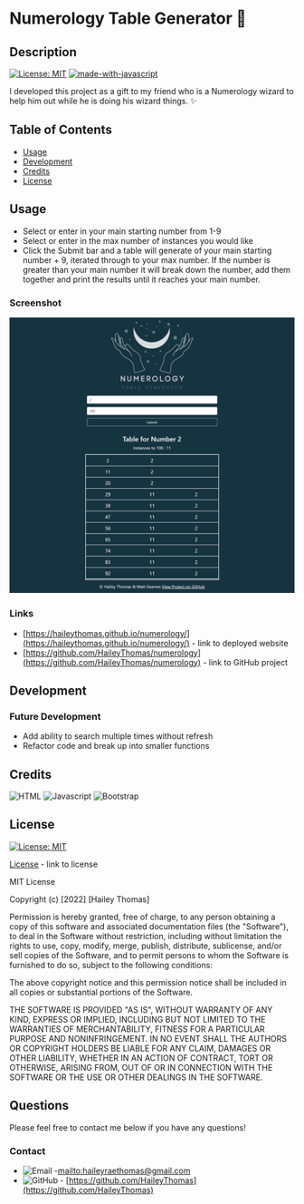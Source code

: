 # Numerology Table Generator 🔢

## Description

[![License: MIT](https://img.shields.io/badge/License-MIT-yellow.svg)](https://opensource.org/licenses/MIT) [![made-with-javascript](https://img.shields.io/badge/Made%20with-JavaScript-1f425f.svg)](https://www.javascript.com)

I developed this project as a gift to my friend who is a Numerology wizard to help him out while he is doing his wizard things. ✨

## Table of Contents

- [Usage](#usage)
- [Development](#development)
- [Credits](#credits)
- [License](#license)

## Usage

- Select or enter in your main starting number from 1-9
- Select or enter in the max number of instances you would like
- Click the Submit bar and a table will generate of your main starting number + 9, iterated through to your max number. If the number is greater than your main number it will break down the number, add them together and print the results until it reaches your main number.

### Screenshot

![Screenshot](./assets/screenshot.png)

### Links

- [https://haileythomas.github.io/numerology/](https://haileythomas.github.io/numerology/) - link to deployed website
- [https://github.com/HaileyThomas/numerology](https://github.com/HaileyThomas/numerology) - link to GitHub project

## Development

### Future Development

- Add ability to search multiple times without refresh
- Refactor code and break up into smaller functions

## Credits

![HTML](https://img.shields.io/badge/HTML5-E34F26?style=for-the-badge&logo=html5&logoColor=white) ![Javascript](https://img.shields.io/badge/JavaScript-323330?style=for-the-badge&logo=javascript&logoColor=F7DF1E) ![Bootstrap](https://img.shields.io/badge/Bootstrap-563D7C?style=for-the-badge&logo=bootstrap&logoColor=white)

## License

[![License: MIT](https://img.shields.io/badge/License-MIT-yellow.svg)](https://opensource.org/licenses/MIT)

[License](https://opensource.org/licenses/MIT) - link to license

MIT License

Copyright (c) [2022] [Hailey Thomas]

Permission is hereby granted, free of charge, to any person obtaining a copy
of this software and associated documentation files (the "Software"), to deal
in the Software without restriction, including without limitation the rights
to use, copy, modify, merge, publish, distribute, sublicense, and/or sell
copies of the Software, and to permit persons to whom the Software is
furnished to do so, subject to the following conditions:

The above copyright notice and this permission notice shall be included in all
copies or substantial portions of the Software.

THE SOFTWARE IS PROVIDED "AS IS", WITHOUT WARRANTY OF ANY KIND, EXPRESS OR
IMPLIED, INCLUDING BUT NOT LIMITED TO THE WARRANTIES OF MERCHANTABILITY,
FITNESS FOR A PARTICULAR PURPOSE AND NONINFRINGEMENT. IN NO EVENT SHALL THE
AUTHORS OR COPYRIGHT HOLDERS BE LIABLE FOR ANY CLAIM, DAMAGES OR OTHER
LIABILITY, WHETHER IN AN ACTION OF CONTRACT, TORT OR OTHERWISE, ARISING FROM,
OUT OF OR IN CONNECTION WITH THE SOFTWARE OR THE USE OR OTHER DEALINGS IN THE
SOFTWARE.

## Questions

Please feel free to contact me below if you have any questions!

### Contact

- ![Email](https://img.shields.io/badge/Gmail-D14836?style=for-the-badge&logo=gmail&logoColor=white) -[mailto:haileyraethomas@gmail.com](mailto:haileyraethomas@gmail.com)
- ![GitHub](https://img.shields.io/badge/GitHub-100000?style=for-the-badge&logo=github&logoColor=white) - [https://github.com/HaileyThomas](https://github.com/HaileyThomas)
